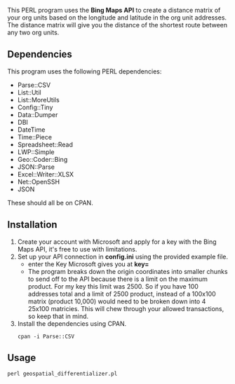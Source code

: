 This PERL program uses the **Bing Maps API** to create a distance matrix of your org units based on the longitude and latitude in the org unit addresses. The distance matrix will give you the distance of the shortest route between any two org units.

## Dependencies

This program uses the following PERL dependencies:
* Parse::CSV
* List::Util
* List::MoreUtils
* Config::Tiny
* Data::Dumper
* DBI
* DateTime  
* Time::Piece
* Spreadsheet::Read
* LWP::Simple
* Geo::Coder::Bing
* JSON::Parse
* Excel::Writer::XLSX
* Net::OpenSSH
* JSON

These should all be on CPAN.

## Installation

1. Create your account with Microsoft and apply for a key with the Bing Maps API, it's free to use with limitations.
2. Set up your API connection in **config.ini** using the provided example file.
    * enter the Key Microsoft gives you at **key=**
    * The program breaks down the origin coordinates into smaller chunks to send off to the API because there is a limit on the maximum product. For my key this limit was 2500. So if you have 100 addresses total and a limit of 2500 product, instead of a 100x100 matrix (product 10,000) would need to be broken down into 4 25x100 matricies. This will chew through your allowed transactions, so keep that in mind.
3. Install the dependencies using CPAN.
    ```
    cpan -i Parse::CSV
    ```
## Usage

```
perl geospatial_differentializer.pl
```
